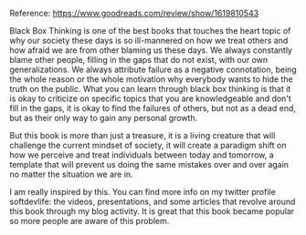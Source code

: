 Reference: https://www.goodreads.com/review/show/1619810543

Black Box Thinking is one of the best books that touches the heart topic of why our society these days is so ill-mannered on how we treat others and how afraid we are from other blaming us these days. We always constantly blame other people, filling in the gaps that do not exist, with our own generalizations. We always attribute failure as a negative connotation, being the whole reason or the whole motivation why everybody wants to hide the truth on the public. What you can learn through black box thinking is that it is okay to criticize on specific topics that you are knowledgeable and don't fill in the gaps, it is okay to find the failures of others, but not as a dead end, but as their only way to gain any personal growth.

But this book is more than just a treasure, it is a living creature that will challenge the current mindset of society, it will create a paradigm shift on how we perceive and treat individuals between today and tomorrow, a template that will prevent us doing the same mistakes over and over again no matter the situation we are in.

I am really inspired by this. You can find more info on my twitter profile softdevlife: the videos, presentations, and some articles that revolve around this book through my blog activity. It is great that this book became popular so more people are aware of this problem.

